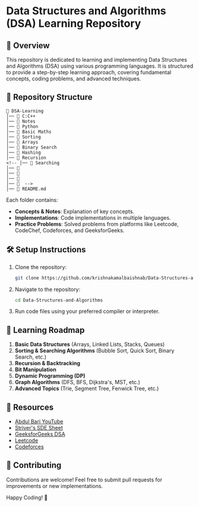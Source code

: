 # Data Structures and Algorithms (DSA) Learning Repository

## 🚀 Overview
This repository is dedicated to learning and implementing Data Structures and Algorithms (DSA) using various programming languages. It is structured to provide a step-by-step learning approach, covering fundamental concepts, coding problems, and advanced techniques.

## 📂 Repository Structure
```
📁 DSA-Learning
│── 📁 C:C++
│── 📁 Notes
│── 📁 Python
│── 📁 Basic Maths
│── 📁 Sorting
│── 📁 Arrays
│── 📁 Binary Search
│── 📁 Hashing
│── 📁 Recursion
<!-- │── 📁 Searching
│── 📁 
│── 📁 
│── 📁 
│── 📁  -->
│── 📄 README.md
```
Each folder contains:
- **Concepts & Notes**: Explanation of key concepts.
- **Implementations**: Code implementations in multiple languages.
- **Practice Problems**: Solved problems from platforms like Leetcode, CodeChef, Codeforces, and GeeksforGeeks.

## 🛠 Setup Instructions
1. Clone the repository:
   ```bash
   git clone https://github.com/krishnakamalbaishnab/Data-Structures-and-Algorithms.git
   ```
2. Navigate to the repository:
   ```bash
   cd Data-Structures-and-Algorithms
   ```
3. Run code files using your preferred compiler or interpreter.

## 📖 Learning Roadmap
1. **Basic Data Structures** (Arrays, Linked Lists, Stacks, Queues)
2. **Sorting & Searching Algorithms** (Bubble Sort, Quick Sort, Binary Search, etc.)
3. **Recursion & Backtracking**
4. **Bit Manipulation**
5. **Dynamic Programming (DP)**
6. **Graph Algorithms** (DFS, BFS, Dijkstra's, MST, etc.)
7. **Advanced Topics** (Trie, Segment Tree, Fenwick Tree, etc.)

## 🌟 Resources
- [Abdul Bari YouTube](https://www.youtube.com/user/abdulbarikcs)
- [Striver's SDE Sheet](https://takeuforward.org/)
- [GeeksforGeeks DSA](https://www.geeksforgeeks.org/data-structures/)
- [Leetcode](https://leetcode.com/)
- [Codeforces](https://codeforces.com/)

## 🤝 Contributing
Contributions are welcome! Feel free to submit pull requests for improvements or new implementations.



Happy Coding! 🚀
